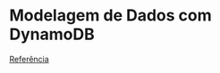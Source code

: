 # Modelagem de Dados com DynamoDB

[Referência](https://docs.aws.amazon.com/pt_br/amazondynamodb/latest/developerguide/data-modeling.html)